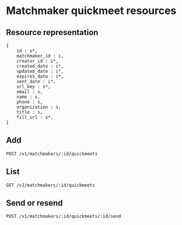 
# Matchmaker quickmeet resources

## Resource representation
    {
        id : s*,
        matchmaker_id : i,
        creator_id : i*,
        created_date : i*,
        updated_date : i*,
        expires_date : i*,
        sent_date : i*,
        url_key : s*,
        email : s,
        name : s,
        phone : s,
        organization : s,
        title : s,
        fill_url : s*,
    }

## Add

    POST /v1/matchmakers/:id/quickmeets

## List

    GET /v1/matchmakers/:id/quickmeets

## Send or resend

    POST /v1/matchmakers/:id/quickmeets/:id/send
